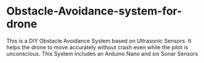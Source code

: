 # Obstacle-Avoidance-system-for-drone
This is a DIY Obstacle Avoidance System based on Ultrasonic Sensors. It helps the drone to move accurately without crash even while the pilot is unconscious. This System includes an Arduino Nano and six Sonar Sensors
